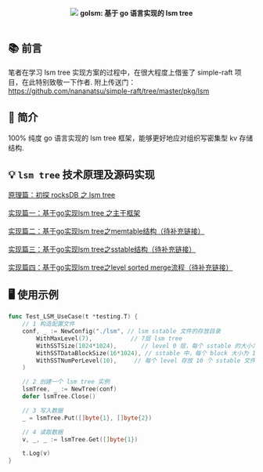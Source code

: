 <p align="center">
<img src="https://github.com/xiaoxuxiansheng/golsm/blob/main/img/golsm_page.png" />
<b>golsm: 基于 go 语言实现的 lsm tree</b>
<br/><br/>
</p>

## 📚 前言
笔者在学习 lsm tree 实现方案的过程中，在很大程度上借鉴了 simple-raft 项目，在此特别致敬一下作者.
附上传送门：https://github.com/nananatsu/simple-raft/tree/master/pkg/lsm

## 📖 简介
100% 纯度 go 语言实现的 lsm tree 框架，能够更好地应对组织写密集型 kv 存储结构.

## 💡 `lsm tree` 技术原理及源码实现
<a href="https://mp.weixin.qq.com/s?__biz=MzkxMjQzMjA0OQ==&mid=2247484182&idx=1&sn=6ec38965bc927bf72eee567342f6376a">原理篇：初探 rocksDB 之 lsm tree</a> <br/><br/>
<a href="https://mp.weixin.qq.com/s?__biz=MzkxMjQzMjA0OQ==&mid=2247484876&idx=1&sn=8514ad4dc0cc63bc5d193a194e81d7b6">实现篇一：基于go实现lsm tree 之主干框架</a> <br/><br/>
<a href="">实现篇二：基于go实现lsm tree之memtable结构（待补充链接）</a> <br/><br/>
<a href="">实现篇三：基于go实现lsm tree之sstable结构（待补充链接）</a> <br/><br/>
<a href="">实现篇四：基于go实现lsm tree之level sorted merge流程（待补充链接）</a>

## 🖥 使用示例
```go
func Test_LSM_UseCase(t *testing.T) {
	// 1 构造配置文件
	conf, _ := NewConfig("./lsm", // lsm sstable 文件的存放目录
		WithMaxLevel(7),           // 7层 lsm tree
		WithSSTSize(1024*1024),       // level 0 层，每个 sstable 的大小为 1M
		WithSSTDataBlockSize(16*1024), // sstable 中，每个 block 大小为 16KB
		WithSSTNumPerLevel(10),     // 每个 level 存放 10 个 sstable 文件
	)

	// 2 创建一个 lsm tree 实例
	lsmTree, _ := NewTree(conf)
	defer lsmTree.Close()

	// 3 写入数据
	_ = lsmTree.Put([]byte{1}, []byte{2})

	// 4 读取数据
	v, _, _ := lsmTree.Get([]byte{1})

	t.Log(v)
}
```
